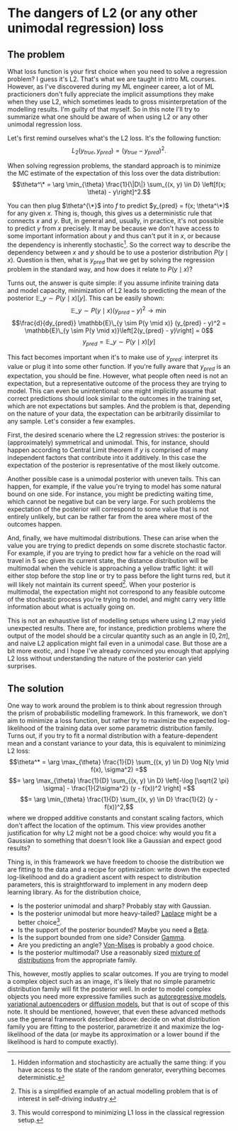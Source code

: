 # The dangers of L2 (or any other unimodal regression) loss

## The problem
What loss function is your first choice when you need to solve a regression problem? I guess it's L2. That's what we are taught in intro ML courses.
However, as I've discovered during my ML engineer career, a lot of ML practicioners don't fully appreciate the implicit assumptions they make
when they use L2,
which sometimes leads to gross misinterpretation of the modelling results. I'm guilty of that myself. So in this note I'll try to summarize what one should be aware of when using L2 or any other unimodal regression loss.

Let's first remind ourselves what's the L2 loss. It's the following function:
$$L_2(y_{true}, y_{pred}) = (y_{true} - y_{pred})^2.$$

When solving regression problems, the standard approach is to minimize the MC estimate of the expectation of this loss over the data distribution:
$$\theta^\* = \arg \min_{\theta} \frac{1}{\|D\|} \sum_{(x, y) \in D} \left[f(x; \theta) - y\right]^2.$$

You can then plug $\theta^{\*}$ into $f$ to predict $y_{pred} = f(x; \theta^\*)$ for any given $x$.
Thing is, though, this gives us a deterministic rule that connects $x$ and $y.$ But, in general and, usually, in practice, it's not possible to predict $y$ from $x$ precisely.
It may be because we don't have access to some important information about $y$ and thus can't put it in $x$, or because the dependency is inherently stochastic[^1].
So the correct way to describe the dependency between $x$ and $y$ should be to use a posterior distribution $P(y \mid x)$.
Question is then, what is $y_{pred}$ that we get by solving the regression problem in the standard way, and how does it relate to $P(y \mid x)$?

Turns out, the answer is quite simple: if you assume infinite training data and model capacity,
minimization of L2 leads to predicting the mean of the posterior $\mathbb{E}\_{y \sim P(y \mid x)}[y]$.
This can be easily shown:
$$\mathbb{E}\_{y \sim P(y \mid x)} (y_{pred} - y)^2 \to \min$$
$$\frac{d}{dy_{pred}} \mathbb{E}\_{y \sim P(y \mid x)} (y_{pred} - y)^2 = \mathbb{E}\_{y \sim P(y \mid x)}\left[2(y_{pred} - y)\right] = 0$$
$$y_{pred} = \mathbb{E}\_{y \sim P(y \mid x)}[y]$$

This fact becomes important when it's to make use of $y_{pred}$: interpret its value or plug it into some other function.
If you're fully aware that $y_{pred}$ is an expectation, you should be fine.
However, what people often need is not an expectation, but a representative outcome of the process they are trying to model.
This can even be unintentional: one might implicitly assume that correct predictions should look similar to the outcomes in the training set,
which are not expectations but samples.
And the problem is that, depending on the nature of your data, the expectation can be arbitrarily dissimilar to any sample. Let's consider a few examples.

First, the desired scenario where the L2 regression strives: the posterior is (approximately) symmetrical and unimodal. This, for instance, should happen according to Central Limit theorem if $y$ is comprised of many independent factors that contribute into it additively.
In this case the expectation of the posterior is representative of the most likely outcome.

Another possible case is a unimodal posterior with uneven tails. This can happen, for example, if the value you're trying to model has some natural bound on one side.
For instance, you might be predicting waiting time, which cannot be negative but can be very large.
For such problems the expectation of the posterior will correspond to some value that is not entirely unlikely, but can be rather far from the area where most of the outcomes happen.

And, finally, we have multimodal distributions. These can arise when the value you are trying to predict depends on some discrete stochastic factor.
For example, if you are trying to predict how far a vehicle on the road will travel in 5 sec given its current state, the distance distribution will be multimodal when the vehicle is approaching a yellow traffic light:
it will either stop before the stop line or try to pass before the light turns red, but it will likely not maintain its current speed[^2].
When your posterior is multimodal, the expectation might not correspond to any feasible outcome of the stochastic process you're trying to model,
and might carry very little information about what is actually going on.

This is not an exhaustive list of modelling setups where using L2 may yield unexpected results.
There are, for instance, prediction problems where the output of the model should be a circular quantity such as an angle in $[0, 2\pi]$, and naive L2 application might fail even in a unimodal case.
But those are a bit more exotic, and I hope I've already convinced you enough that applying L2 loss without understanding the nature of the posterior can yield surprises.

## The solution

One way to work around the problem is to think about regression through the prism of probabilistic modelling framework. In this framework, we don't aim to minimize a loss function, but rather try to maximize the expected log-likelihood of the training data over some parametric distribution family. Turns out, if you try to fit a normal distribution with a feature-dependent mean and a constant variance to your data, this is equivalent to minimizing L2 loss:
$$\theta^* = \arg \max_{\theta} \frac{1}{D} \sum_{(x, y) \in D} \log N(y \mid f(x), \sigma^2) =$$
$$= \arg \max_{\theta} \frac{1}{D} \sum_{(x, y) \in D} \left[-\log [\sqrt{2 \pi} \sigma] - \frac{1}{2\sigma^2} (y - f(x))^2 \right] =$$
$$= \arg \min_{\theta} \frac{1}{D} \sum_{(x, y) \in D} \frac{1}{2} (y - f(x))^2,$$
where we dropped additive constants and constant scaling factors, which don't affect the location of the optimum. This view provides another justification for why L2 might not be a good choice:
why would you fit a Gaussian to something that doesn't look like a Gaussian and expect good results?

Thing is, in this framework we have freedom to choose the distribution we are fitting to the data and a recipe for optimization: write down the expected log-likelihood and do a gradient ascent with respect to distribution parameters, this is straightforward to implement in any modern deep learning library. As for the distribution choice,
* Is the posterior unimodal and sharp? Probably stay with Gaussian.
* Is the posterior unimodal but more heavy-tailed? [Laplace](https://en.wikipedia.org/wiki/Laplace_distribution) might be a better choice[^3].
* Is the support of the posterior bounded? Maybe you need a [Beta](https://en.wikipedia.org/wiki/Beta_distribution).
* Is the support bounded from one side? Consider [Gamma](https://en.wikipedia.org/wiki/Gamma_distribution).
* Are you predicting an angle? [Von-Mises](https://en.wikipedia.org/wiki/Von_Mises_distribution) is probably a good choice.
* Is the posterior multimodal? Use a reasonably sized [mixture of distributions](https://en.wikipedia.org/wiki/Mixture_distribution) from the appropriate family.

This, however, mostly applies to scalar outcomes. If you are trying to model a complex object such as an image, it's likely that no simple parametric distribution family will fit the posterior well. In order to model complex objects you need more expressive families such as [autoregressive models](https://deepgenerativemodels.github.io/notes/autoregressive/), [variational autoencoders](https://deepgenerativemodels.github.io/notes/vae/) or [diffusion models](https://lilianweng.github.io/posts/2021-07-11-diffusion-models/), but that is out of scope of this note. It should be mentioned, however, that even these advanced methods use the general framework described above: decide on what distribution family you are fitting to the posterior, parametrize it and maximize the log-likelihood of the data (or maybe its approximation or a lower bound if the likelihood is hard to compute exactly).

[^1]: Hidden information and stochasticity are actually the same thing: if you have access to the state of the random generator, everything becomes deterministic.
[^2]: This is a simplified example of an actual modelling problem that is of interest in self-driving industry.
[^3]: This would correspond to minimizing L1 loss in the classical regression setup.
